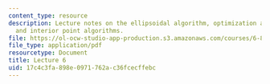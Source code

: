 ```yaml
---
content_type: resource
description: Lecture notes on the ellipsoidal algorithm, optimization and separation,
  and interior point algorithms.
file: https://ol-ocw-studio-app-production.s3.amazonaws.com/courses/6-854j-advanced-algorithms-fall-2008/17c4c3fa898e0971762ac36fcecffebc_lect10_01.pdf
file_type: application/pdf
resourcetype: Document
title: Lecture 6
uid: 17c4c3fa-898e-0971-762a-c36fcecffebc
---
```

